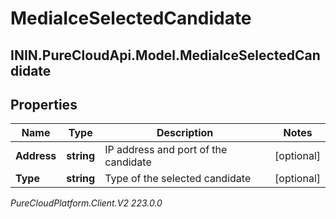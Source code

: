 # MediaIceSelectedCandidate

## ININ.PureCloudApi.Model.MediaIceSelectedCandidate

## Properties

|Name | Type | Description | Notes|
|------------ | ------------- | ------------- | -------------|
| **Address** | **string** | IP address and port of the candidate | [optional] |
| **Type** | **string** | Type of the selected candidate | [optional] |



_PureCloudPlatform.Client.V2 223.0.0_
